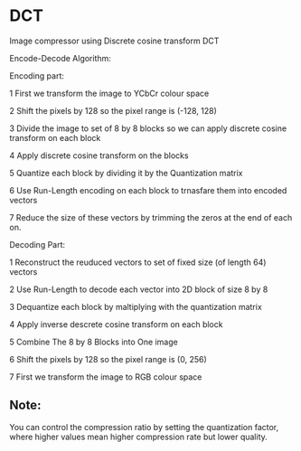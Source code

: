 # DCT
Image compressor using Discrete cosine transform DCT


Encode-Decode Algorithm:

Encoding part:

1 First we transform the image to YCbCr colour space

2 Shift the pixels by 128 so the pixel range is (-128, 128)

3 Divide the image to set of 8 by 8 blocks so we can apply discrete cosine transform on each block

4 Apply discrete cosine transform on the blocks

5 Quantize each block by dividing it by the Quantization matrix

6 Use Run-Length encoding on each block to trnasfare them into encoded vectors

7 Reduce the size of these vectors by trimming the zeros at the end of each on.


Decoding Part:

1 Reconstruct the reuduced vectors to set of fixed size (of length 64) vectors

2 Use Run-Length to decode each vector into 2D block of size 8 by 8

3 Dequantize each block by maltiplying with the quantization matrix

4 Apply inverse descrete cosine transform on each block

5 Combine The 8 by 8 Blocks into One image

6 Shift the pixels by 128 so the pixel range is (0, 256)

7 First we transform the image to RGB colour space

## Note:
You can control the compression ratio by setting the quantization factor, where higher values mean higher compression rate but lower quality.

